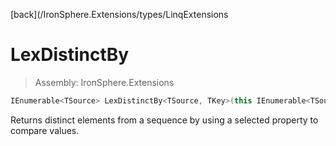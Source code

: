 ﻿

[back](/IronSphere.Extensions/types/LinqExtensions

# LexDistinctBy

> Assembly: IronSphere.Extensions

```csharp
IEnumerable<TSource> LexDistinctBy<TSource, TKey>(this IEnumerable<TSource> source, Func<TSource, TKey> groupingSelector);
```

Returns distinct elements from a sequence by using a selected property to compare values.

 